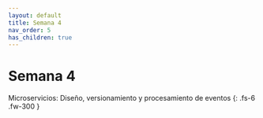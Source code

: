```yaml
---
layout: default
title: Semana 4
nav_order: 5
has_children: true
---
```


# Semana 4

Microservicios: Diseño, versionamiento y procesamiento de eventos
{: .fs-6 .fw-300 }